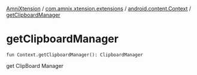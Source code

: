 [AmniXtension](../../index.md) / [com.amnix.xtension.extensions](../index.md) / [android.content.Context](index.md) / [getClipboardManager](./get-clipboard-manager.md)

# getClipboardManager

`fun Context.getClipboardManager(): ClipboardManager`

get ClipBoard Manager

